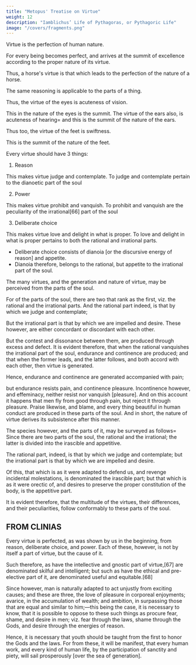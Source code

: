 ```yaml
---
title: "Metopus' Treatise on Virtue"
weight: 12
description: "Iamblichus’ Life of Pythagoras, or Pythagoric Life"
image: "/covers/fragments.png"
---
```




Virtue is the perfection of human nature. 

For every being becomes perfect, and arrives at the summit of excellence according to the proper nature of its virtue. 

Thus, a horse's virtue is that which leads to the perfection of the nature of a horse. 

The same reasoning is applicable to the parts of a thing. 

Thus, the virtue of the eyes is acuteness of vision. 

This in the nature of the eyes is the summit. The virtue of the ears also, is acuteness of hearing= and this is the summit of the nature of the ears. 

Thus too, the virtue of the feet is swiftness. 

This is the summit of the nature of the feet. 

Every virtue should have 3 things:

1. Reason

This makes virtue judge and contemplate. To judge and contemplate pertain to the dianoetic part of the soul

2. Power

This makes virtue prohibit and vanquish. To prohibit and vanquish are the peculiarity of the irrational[66] part of the soul

3. Deliberate choice 

This makes virtue love and delight in what is proper. To love and delight in what is proper pertains to both the rational and irrational parts. 
- Deliberate choice consists of dianoia [or the discursive energy of reason] and appetite.
- Dianoia therefore, belongs to the rational, but appetite to the irrational part of the soul. 

The many virtues, and the generation and nature of virtue, may be perceived from the parts of the soul.

For of the parts of the soul, there are two that rank as the first, viz. the rational and the irrational parts. And the rational part indeed, is that by which we judge and contemplate; 

But the irrational part is that by which we are impelled and desire. These however, are either concordant or discordant with each other. 

But the contest and dissonance between them, are produced through excess and defect. It is evident therefore, that when the rational vanquishes the irrational part of the soul, endurance and continence are produced; and that when the former leads, and the latter follows, and both accord with each other, then virtue is generated. 

Hence, endurance and continence are generated accompanied with pain; 

but endurance resists pain, and continence pleasure. Incontinence however, and effeminacy, neither resist nor vanquish [pleasure]. And on this account it happens that men fly from good through pain, but reject it through pleasure. Praise likewise, and blame, and every thing beautiful in human conduct are produced in these parts of the soul. And in short, the nature of virtue derives its subsistence after this manner.

The species however, and the parts of it, may be surveyed as follows= Since there are two parts of the soul, the rational and the irrational; the latter is divided into the irascible and appetitive. 

The rational part, indeed, is that by which we judge and contemplate; but the irrational part is that by which we are impelled and desire. 

Of this, that which is as it were adapted to defend us, and revenge incidental molestations, is denominated the irascible part; but that which is as it were orectic of, and desires to preserve the proper constitution of the body, is the appetitive part. 

It is evident therefore, that the multitude of the virtues, their differences, and their peculiarities, follow conformably to these parts of the soul.


## FROM CLINIAS

Every virtue is perfected, as was shown by us in the beginning, from reason, deliberate choice, and power. Each of these, however, is not by itself a part of virtue, but the cause of it. 

Such therefore, as have the intellective and gnostic part of virtue,[67] are denominated skilful and intelligent; but such as have the ethical and pre-elective part of it, are denominated useful and equitable.[68] 

Since however, man is naturally adapted to act unjustly from exciting causes; and these are three, the love of pleasure in corporeal enjoyments; avarice, in the accumulation of wealth; and ambition, in surpassing those that are equal and similar to him;—this being the case, it is necessary to know, that it is possible to oppose to these such things as procure fear, shame, and desire in men; viz. fear through the laws, shame through the Gods, and desire through the energies of reason. 

Hence, it is necessary that youth should be taught from the first to honor the Gods and the laws. For from these, it will be manifest, that every human work, and every kind of human life, by the participation of sanctity and piety, will sail prosperously [over the sea of generation].
